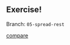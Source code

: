 ## Exercise!

Branch: `05-spread-rest`

[compare](https://github.com/voorhoede/code-class-es6/compare/05-spread-rest...05-spread-rest-solution)
